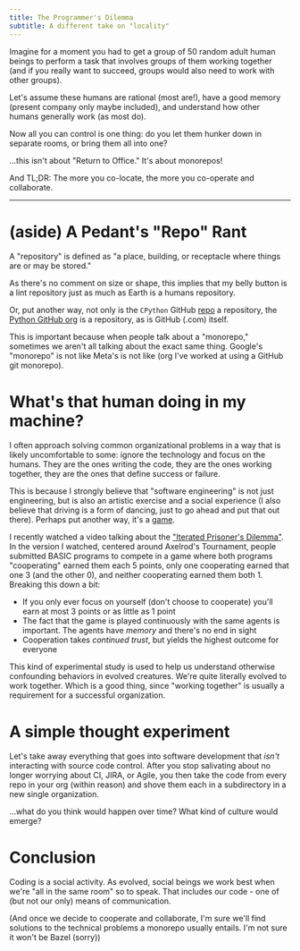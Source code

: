 ```yaml
---
title: The Programmer's Dilemma
subtitle: A different take on "locality"
---
```


Imagine for a moment you had to get a group of 50 random adult human beings
to perform a task that involves groups of them working together 
(and if you really want to succeed, groups would also need to work with other groups).

Let's assume these humans are rational (most are!), have a good memory (present company only maybe included),
and understand how other humans generally work (as most do).

Now all you can control is one thing: do you let them hunker down in separate rooms, or bring them all into one?

...this isn't about "Return to Office." It's about monorepos!

And TL;DR: The more you co-locate, the more you co-operate and collaborate.

---

# (aside) A Pedant's "Repo" Rant

A "repository" is defined as "a place, building, or receptacle where things are or may be stored."

As there's no comment on size or shape, this implies that my belly button is a lint repository just as much
as Earth is a humans repository.

Or, put another way, not only is the `CPython` GitHub [repo](https://github.com/python/cpython) a repository,
the [Python GitHub org](https://github.com/python) is a repository, as is GitHub (.com) itself.

This is important because when people talk about a "monorepo," sometimes we aren't all talking about the
exact same thing. Google's "monorepo" is not like Meta's is not like (org I've worked at using a GitHub git monorepo).

# What's that human doing in my machine?

I often approach solving common organizational problems in a way that is likely uncomfortable to some:
ignore the technology and focus on the humans. They are the ones writing the code, they are the ones working together,
they are the ones that define success or failure.

This is because I strongly believe that "software engineering" is not just engineering, but is also an artistic exercise
and a social experience (I also believe that driving is a form of dancing, just to go ahead and put that out there).
Perhaps put another way, it's a [game](https://en.wikipedia.org/wiki/Game_theory).

I recently watched a video talking about the ["Iterated Prisoner's Dilemma"](https://en.wikipedia.org/wiki/Prisoner%27s_dilemma#The_iterated_prisoner's_dilemma).
In the version I watched, centered around Axelrod's Tournament, people submitted BASIC programs to compete in a game where
both programs "cooperating" earned them each 5 points, only one cooperating earned that one 3 (and the other 0), and neither 
cooperating earned them both 1. Breaking this down a bit:

- If you only ever focus on yourself (don't choose to cooperate) you'll earn at most 3 points or as little as 1 point
- The fact that the game is played continuously with the same agents is important. The agents have _memory_ and there's no end in sight
- Cooperation takes _continued trust_, but yields the highest outcome for everyone

This kind of experimental study is used to help us understand otherwise confounding behaviors in evolved creatures.
We're quite literally evolved to work together. Which is a good thing, since "working together" is usually a requirement
for a successful organization.

# A simple thought experiment

Let's take away everything that goes into software development that _isn't_ interacting with source code control.
After you stop salivating about no longer worrying about CI, JIRA, or Agile, you then take the code from every repo
in your org (within reason) and shove them each in a subdirectory in a new single organization.

...what do you think would happen over time? What kind of culture would emerge?

# Conclusion

Coding is a social activity. As evolved, social beings we work best when we're "all in the same room"
so to speak. That includes our code - one of (but not our only) means of communication.

(And once we decide to cooperate and collaborate, I'm sure we'll find solutions to the technical problems a monorepo
usually entails. I'm not sure it won't be Bazel (sorry))
